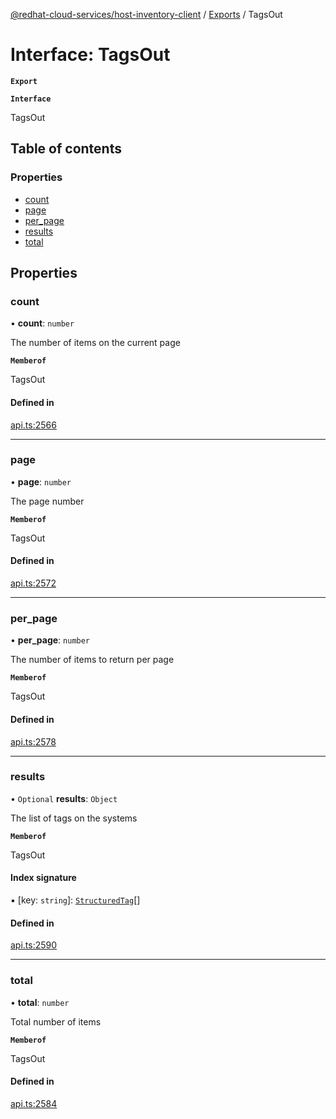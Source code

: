 [@redhat-cloud-services/host-inventory-client](../README.md) / [Exports](../modules.md) / TagsOut

# Interface: TagsOut

**`Export`**

**`Interface`**

TagsOut

## Table of contents

### Properties

- [count](TagsOut.md#count)
- [page](TagsOut.md#page)
- [per\_page](TagsOut.md#per_page)
- [results](TagsOut.md#results)
- [total](TagsOut.md#total)

## Properties

### count

• **count**: `number`

The number of items on the current page

**`Memberof`**

TagsOut

#### Defined in

[api.ts:2566](https://github.com/RedHatInsights/javascript-clients/blob/master/packages/host-inventory/api.ts#L2566)

___

### page

• **page**: `number`

The page number

**`Memberof`**

TagsOut

#### Defined in

[api.ts:2572](https://github.com/RedHatInsights/javascript-clients/blob/master/packages/host-inventory/api.ts#L2572)

___

### per\_page

• **per\_page**: `number`

The number of items to return per page

**`Memberof`**

TagsOut

#### Defined in

[api.ts:2578](https://github.com/RedHatInsights/javascript-clients/blob/master/packages/host-inventory/api.ts#L2578)

___

### results

• `Optional` **results**: `Object`

The list of tags on the systems

**`Memberof`**

TagsOut

#### Index signature

▪ [key: `string`]: [`StructuredTag`](StructuredTag.md)[]

#### Defined in

[api.ts:2590](https://github.com/RedHatInsights/javascript-clients/blob/master/packages/host-inventory/api.ts#L2590)

___

### total

• **total**: `number`

Total number of items

**`Memberof`**

TagsOut

#### Defined in

[api.ts:2584](https://github.com/RedHatInsights/javascript-clients/blob/master/packages/host-inventory/api.ts#L2584)
